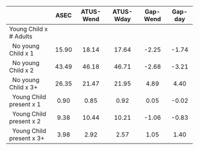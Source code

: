 
|                      |         ASEC |    ATUS-Wend |    ATUS-Wday |     Gap-Wend |      Gap-day |
| -------------------- | :----------: | :----------: | :----------: | :----------: | :----------: |
| Young Child x # Adults |              |              |              |              |              |
| &nbsp;&nbsp;No young Child x 1 |        15.90 |        18.14 |        17.64 |        -2.25 |        -1.74 |
| &nbsp;&nbsp;No young Child x 2 |        43.49 |        46.18 |        46.71 |        -2.68 |        -3.21 |
| &nbsp;&nbsp;No young Child x 3+ |        26.35 |        21.47 |        21.95 |         4.89 |         4.40 |
| &nbsp;&nbsp;Young Child present x 1 |         0.90 |         0.85 |         0.92 |         0.05 |        -0.02 |
| &nbsp;&nbsp;Young Child present x 2 |         9.38 |        10.44 |        10.21 |        -1.06 |        -0.83 |
| &nbsp;&nbsp;Young Child present x 3+ |         3.98 |         2.92 |         2.57 |         1.05 |         1.40 |

